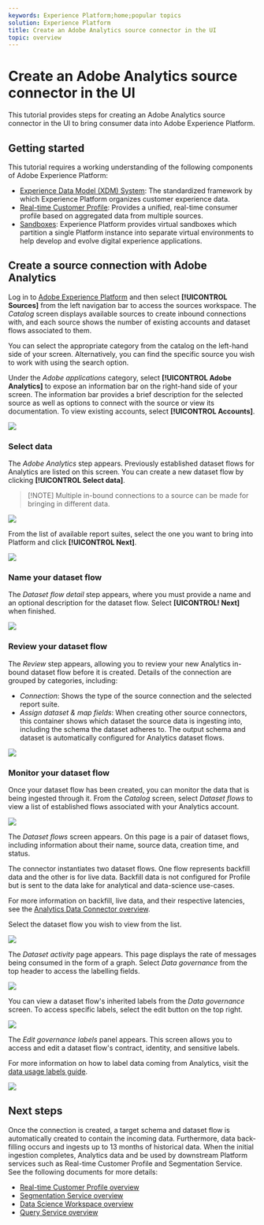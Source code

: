 ```yaml
---
keywords: Experience Platform;home;popular topics
solution: Experience Platform
title: Create an Adobe Analytics source connector in the UI
topic: overview
---
```


# Create an Adobe Analytics source connector in the UI

This tutorial provides steps for creating an Adobe Analytics source connector in the UI to bring consumer data into Adobe Experience Platform.

## Getting started

This tutorial requires a working understanding of the following components of Adobe Experience Platform:

*   [Experience Data Model (XDM) System](../../../../../xdm/home.md): The standardized framework by which Experience Platform organizes customer experience data.
*   [Real-time Customer Profile](../../../../../profile/home.md): Provides a unified, real-time consumer profile based on aggregated data from multiple sources.
*   [Sandboxes](../../../../../sandboxes/home.md): Experience Platform provides virtual sandboxes which partition a single Platform instance into separate virtual environments to help develop and evolve digital experience applications.

## Create a source connection with Adobe Analytics

Log in to <a href="https://platform.adobe.com" target="_blank">Adobe Experience Platform</a> and then select **[!UICONTROL Sources]** from the left navigation bar to access the sources workspace. The *Catalog* screen displays available sources to create inbound connections with, and each source shows the number of existing accounts and dataset flows associated to them.

You can select the appropriate category from the catalog on the left-hand side of your screen. Alternatively, you can find the specific source you wish to work with using the search option.

Under the *Adobe applications* category, select **[!UICONTROL Adobe Analytics]** to expose an information bar on the right-hand side of your screen. The information bar provides a brief description for the selected source as well as options to connect with the source or view its documentation. To view existing accounts, select **[!UICONTROL Accounts]**.

![](../../../../images/tutorials/create/analytics/catalog.png)

### Select data

The *Adobe Analytics* step appears. Previously established dataset flows for Analytics are listed on this screen. You can create a new dataset flow by clicking **[!UICONTROL Select data]**.

>[!NOTE] Multiple in-bound connections to a source can be made for bringing in different data.

![](../../../../images/tutorials/create/analytics/dataset-flows.png)

<!---Analytics report suites can be configured for one sandbox at a time. To import the same report suite into a different sandbox, the dataset flow will have to be deleted and instantiated again via configuration for a different sandbox.--->

From the list of available report suites, select the one you want to bring into Platform and click **[!UICONTROL Next]**.

![](../../../../images/tutorials/create/analytics/select-data.png)

### Name your dataset flow

The *Dataset flow detail* step appears, where you must provide a name and an optional description for the dataset flow. Select **[UICONTROL! Next]** when finished.

![](../../../../images/tutorials/create/analytics/dataset-flow-detail.png)

### Review your dataset flow

The *Review* step appears, allowing you to review your new Analytics in-bound dataset flow before it is created. Details of the connection are grouped by categories, including:

*   *Connection*: Shows the type of the source connection and the selected report suite.
*   *Assign dataset & map fields*: When creating other source connectors, this container shows which dataset the source data is ingesting into, including the schema the dataset adheres to. The output schema and dataset is automatically configured for Analytics dataset flows.

![](../../../../images/tutorials/create/analytics/review.png)

### Monitor your dataset flow

Once your dataset flow has been created, you can monitor the data that is being ingested through it. From the *Catalog* screen, select *Dataset flows* to view a list of established flows associated with your Analytics account.

![](../../../../images/tutorials/create/analytics/catalog-dataset-flows.png)

The *Dataset flows* screen appears. On this page is a pair of dataset flows, including information about their name, source data, creation time, and status.

The connector instantiates two dataset flows. One flow represents backfill data and the other is for live data. Backfill data is not configured for Profile but is sent to the data lake for analytical and data-science use-cases.

For more information on backfill, live data, and their respective latencies, see the [Analytics Data Connector overview](../../../../connectors/adobe-applications/analytics.md).

Select the dataset flow you wish to view from the list.

![](../../../../images/tutorials/create/analytics/backfill.png)

The *Dataset activity* page appears. This page displays the rate of messages being consumed in the form of a graph. Select *Data governance* from the top header to access the labelling fields.

![](../../../../images/tutorials/create/analytics/batches.png)

You can view a dataset flow's inherited labels from the *Data governance* screen. To access specific labels, select the edit button on the top right.

![](../../../../images/tutorials/create/analytics/data-gov.png)

The *Edit governance labels* panel appears. This screen allows you to access and edit a dataset flow's contract, identity, and sensitive labels.

For more information on how to label data coming from Analytics, visit the [data usage labels guide](../../../../../data-governance/labels/user-guide.md).

![](../../../../images/tutorials/create/analytics/labels.png)

## Next steps

Once the connection is created, a target schema and dataset flow is automatically created to contain the incoming data. Furthermore, data back-filling occurs and ingests up to 13 months of historical data. When the initial ingestion completes, Analytics data and be used by downstream Platform services such as Real-time Customer Profile and Segmentation Service. See the following documents for more details:

*   [Real-time Customer Profile overview](../../../../../profile/home.md)
*   [Segmentation Service overview](../../../../../segmentation/home.md)
*   [Data Science Workspace overview](../../../../../data-science-workspace/home.md)
*   [Query Service overview](../../../../../query-service/home.md)
